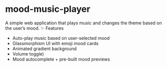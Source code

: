 # mood-music-player
A simple web application that plays music and changes the theme based on the user’s mood.
✨ Features

- Auto-play music based on user-selected mood
- Glassmorphism UI with emoji mood cards
- Animated gradient background
- Volume toggle)
- Mood autocomplete + pre-built mood previews
